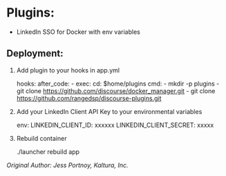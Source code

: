 Plugins:
========
- LinkedIn SSO for Docker with env variables

## Deployment:
1. Add plugin to your hooks in app.yml

    hooks:
        after_code:
            - exec:
                cd: $home/plugins
                cmd:
                    - mkdir -p plugins
                    - git clone https://github.com/discourse/docker_manager.git
                    - git clone https://github.com/rangedsp/discourse-plugins.git
                    
    
2. Add your LinkedIn Client API Key to your environmental variables

    env:
        LINKEDIN\_CLIENT\_ID: xxxxxx
        LINKEDIN\_CLIENT\_SECRET: xxxxx

3. Rebuild container

    ./launcher rebuild app


*Original Author: Jess Portnoy, Kaltura, Inc.*
